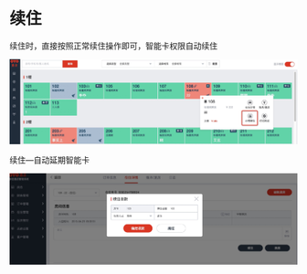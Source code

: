 # 续住

续住时，直接按照正常续住操作即可，智能卡权限自动续住

![](../../.gitbook/assets/image%20%28262%29.png)

续住—自动延期智能卡

![](../../.gitbook/assets/image%20%28749%29.png)

## 

